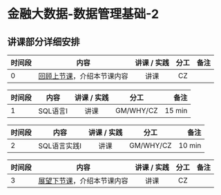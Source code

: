 # 金融大数据-数据管理基础-2

## 讲课部分详细安排

|  时间段   |  内容    |   讲课 / 实践   |  分工  |    备注   |
| :---     |   :----:    |   :----:    |    :----:    |       ---: |
|    0     | [回顾上节课](3-FBD.md)，介绍本节课内容     |  讲课    |     CZ     |         |


| 时间段    |  内容    | 讲课 / 实践     |  分工  |备注       |
| :---      |   :----:    |   :----:    |    :----:    |       ---: |
|    1     | SQL语言I   |  讲课   |    GM/WHY/CZ     |    15 min    |


| 时间段    |  内容    | 讲课 / 实践     |  分工  |备注       |
| :---      |   :----:    |   :----:    |    :----:    |       ---: |
|    2     | SQL语言实践I   |  讲课   |    GM/WHY/CZ     |    10 min    |


|时间段     |  内容    | 讲课 / 实践     |  分工  |备注       |
| :---      |   :----:    |   :----:    |    :----:    |       ---: |
|   3     | [展望下节课](5-FBD.md)，介绍本节课内容     |  讲课    |     CZ     |         |
